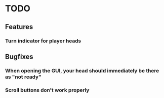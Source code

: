 # TODO

## Features

### Turn indicator for player heads

## Bugfixes

### When opening the GUI, your head should immediately be there as "not ready"

### Scroll buttons don't work properly